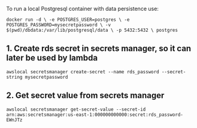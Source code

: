 To run a local Postgresql container with data persistence use:

`docker run -d \
	-e POSTGRES_USER=postgres \
	-e POSTGRES_PASSWORD=mysecretpassword \
	-v $(pwd)/dbdata:/var/lib/postgresql/data \
    -p 5432:5432 \
	postgres`

## 1. Create rds secret in secrets manager, so it can later be used by lambda

`awslocal secretsmanager create-secret --name rds_password --secret-string mysecretpassword`

## 2. Get secret value from secrets manager

`awslocal secretsmanager get-secret-value --secret-id arn:aws:secretsmanager:us-east-1:000000000000:secret:rds_password-EWnJTz`